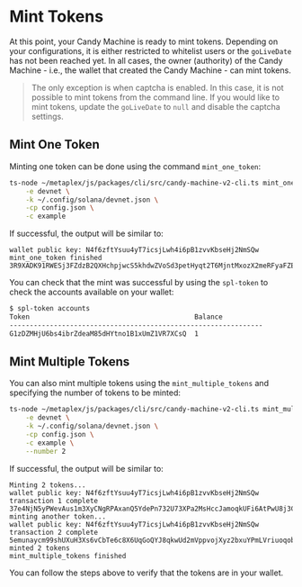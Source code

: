 # Mint Tokens

At this point, your Candy Machine is ready to mint tokens. Depending on your configurations, it is either restricted to whitelist users or the `goLiveDate` has not been reached yet. In all cases, the owner (authority) of the Candy Machine - i.e., the wallet that created the Candy Machine - can mint tokens.

> The only exception is when captcha is enabled. In this case, it is not possible to mint tokens from the command line. If you would like to mint tokens, update the `goLiveDate` to `null` and disable the captcha settings.

## Mint One Token

Minting one token can be done using the command `mint_one_token`:

```bash
ts-node ~/metaplex/js/packages/cli/src/candy-machine-v2-cli.ts mint_one_token \
    -e devnet \
    -k ~/.config/solana/devnet.json \
    -cp config.json \
    -c example
```

If successful, the output will be similar to:

```
wallet public key: N4f6zftYsuu4yT7icsjLwh4i6pB1zvvKbseHj2NmSQw
mint_one_token finished 3R9XADK91RWESj3FZdzB2QXHchpjwcS5khdwZVoSd3petHyqt2T6MjntMxozX2meRFyaFZEsqjPxbCUjxz5eL5z9
```

You can check that the mint was successful by using the `spl-token` to check the accounts available on your wallet:

```bash
$ spl-token accounts
Token                                         Balance
---------------------------------------------------------------
G1zDZMHjU6bs4ibrZdeaM85dHYtno1B1xUmZ1VR7XCsQ  1
```

## Mint Multiple Tokens

You can also mint multiple tokens using the `mint_multiple_tokens` and specifying the number of tokens to be minted:

```bash
ts-node ~/metaplex/js/packages/cli/src/candy-machine-v2-cli.ts mint_multiple_tokens \
    -e devnet \
    -k ~/.config/solana/devnet.json \
    -cp config.json \
    -c example \
    --number 2
```

If successful, the output will be similar to:

```
Minting 2 tokens...
wallet public key: N4f6zftYsuu4yT7icsjLwh4i6pB1zvvKbseHj2NmSQw
transaction 1 complete 37e4NjN5yPWevAus1m3XyCNgRPAxanQ5YdePn732U73XPa2MsHccJamoqkUFi6AtPwU8j3CATT84qq9G7ciAfRSU
minting another token...
wallet public key: N4f6zftYsuu4yT7icsjLwh4i6pB1zvvKbseHj2NmSQw
transaction 2 complete 5emunaycm99shUXuH3Xs6vCbTe6c8X6UqGoQYJ8qkwUd2mVppvojXyz2bxuYPmLVriuoqobBRNwFkp5Q2zCRV6pu
minted 2 tokens
mint_multiple_tokens finished
```

You can follow the steps above to verify that the tokens are in your wallet.